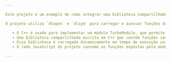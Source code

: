 ```yaml
---

Este projeto é um exemplo de como integrar uma biblioteca compartilhada (arquivo .so) em um aplicativo React Native usando JSI (JavaScript Interface) no Android. O objetivo é demonstrar como carregar e utilizar funções de uma biblioteca nativa escrita em C++ diretamente no JavaScript.

O projeto utiliza `dlopen` e `dlsym` para carregar e acessar funções da biblioteca compartilhada diretamente no C++ .

   - O C++ é usado para implementar um módulo TurboModule, que permite a comunicação direta entre o JavaScript e o código nativo.
   - Uma biblioteca compartilhada escrita em C++ que contém funções como `getMessage` (retorna uma mensagem) e `multiply` (multiplica dois números).
   - Essa biblioteca é carregada dinamicamente em tempo de execução usando `dlopen` no código C++.
   - O lado JavaScript do projeto consome as funções expostas pelo módulo TurboModule, permitindo que o aplicativo React Native interaja com a biblioteca compartilhada.

--- 
```

